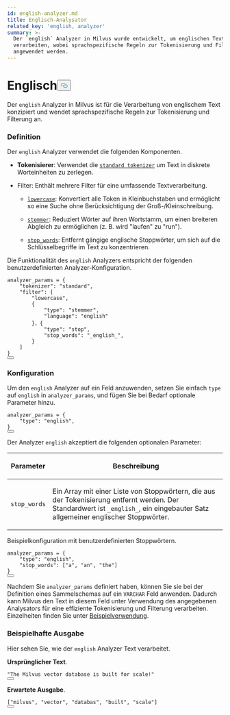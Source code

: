 ```yaml
---
id: english-analyzer.md
title: Englisch-Analysator
related_key: 'english, analyzer'
summary: >-
  Der `english` Analyzer in Milvus wurde entwickelt, um englischen Text zu
  verarbeiten, wobei sprachspezifische Regeln zur Tokenisierung und Filterung
  angewendet werden.
---
```

<h1 id="English​" class="common-anchor-header">Englisch<button data-href="#English​" class="anchor-icon" translate="no">
      <svg translate="no"
        aria-hidden="true"
        focusable="false"
        height="20"
        version="1.1"
        viewBox="0 0 16 16"
        width="16"
      >
        <path
          fill="#0092E4"
          fill-rule="evenodd"
          d="M4 9h1v1H4c-1.5 0-3-1.69-3-3.5S2.55 3 4 3h4c1.45 0 3 1.69 3 3.5 0 1.41-.91 2.72-2 3.25V8.59c.58-.45 1-1.27 1-2.09C10 5.22 8.98 4 8 4H4c-.98 0-2 1.22-2 2.5S3 9 4 9zm9-3h-1v1h1c1 0 2 1.22 2 2.5S13.98 12 13 12H9c-.98 0-2-1.22-2-2.5 0-.83.42-1.64 1-2.09V6.25c-1.09.53-2 1.84-2 3.25C6 11.31 7.55 13 9 13h4c1.45 0 3-1.69 3-3.5S14.5 6 13 6z"
        ></path>
      </svg>
    </button></h1><p>Der <code translate="no">english</code> Analyzer in Milvus ist für die Verarbeitung von englischem Text konzipiert und wendet sprachspezifische Regeln zur Tokenisierung und Filterung an.</p>
<h3 id="Definition​" class="common-anchor-header">Definition</h3><p>Der <code translate="no">english</code> Analyzer verwendet die folgenden Komponenten.</p>
<ul>
<li><p><strong>Tokenisierer</strong>: Verwendet die <a href="/docs/de/standard-tokenizer.md"><code translate="no">standard tokenizer</code></a> um Text in diskrete Worteinheiten zu zerlegen.</p></li>
<li><p>Filter: Enthält mehrere Filter für eine umfassende Textverarbeitung.</p>
<ul>
<li><p><a href="/docs/de/lowercase-filter.md"><code translate="no">lowercase</code></a>: Konvertiert alle Token in Kleinbuchstaben und ermöglicht so eine Suche ohne Berücksichtigung der Groß-/Kleinschreibung.</p></li>
<li><p><a href="/docs/de/stemmer-filter.md"><code translate="no">stemmer</code></a>: Reduziert Wörter auf ihren Wortstamm, um einen breiteren Abgleich zu ermöglichen (z. B. wird "laufen" zu "run").</p></li>
<li><p><a href="/docs/de/stop-filter.md"><code translate="no">stop_words</code></a>: Entfernt gängige englische Stoppwörter, um sich auf die Schlüsselbegriffe im Text zu konzentrieren.</p></li>
</ul></li>
</ul>
<p>Die Funktionalität des <code translate="no">english</code> Analyzers entspricht der folgenden benutzerdefinierten Analyzer-Konfiguration.</p>
<pre><code translate="no" class="language-python">analyzer_params = {​
    <span class="hljs-string">&quot;tokenizer&quot;</span>: <span class="hljs-string">&quot;standard&quot;</span>,​
    <span class="hljs-string">&quot;filter&quot;</span>: [​
        <span class="hljs-string">&quot;lowercase&quot;</span>,​
        {​
            <span class="hljs-string">&quot;type&quot;</span>: <span class="hljs-string">&quot;stemmer&quot;</span>,​
            <span class="hljs-string">&quot;language&quot;</span>: <span class="hljs-string">&quot;english&quot;</span>​
        }，{​
            <span class="hljs-string">&quot;type&quot;</span>: <span class="hljs-string">&quot;stop&quot;</span>,​
            <span class="hljs-string">&quot;stop_words&quot;</span>: <span class="hljs-string">&quot;_english_&quot;</span>,​
        }​
    ]​
}​
<button class="copy-code-btn"></button></code></pre>
<h3 id="Configuration​" class="common-anchor-header">Konfiguration</h3><p>Um den <code translate="no">english</code> Analyzer auf ein Feld anzuwenden, setzen Sie einfach <code translate="no">type</code> auf <code translate="no">english</code> in <code translate="no">analyzer_params</code>, und fügen Sie bei Bedarf optionale Parameter hinzu.</p>
<pre><code translate="no" class="language-python">analyzer_params = {​
    <span class="hljs-string">&quot;type&quot;</span>: <span class="hljs-string">&quot;english&quot;</span>,​
}​
<button class="copy-code-btn"></button></code></pre>
<p>Der Analyzer <code translate="no">english</code> akzeptiert die folgenden optionalen Parameter: </p>
<table data-block-token="YMmUdQtabozHZnxC09QcajU0nvd"><thead><tr><th data-block-token="N1Qfdbd9Vok7mkx0OGpcx49cnUM" colspan="1" rowspan="1"><p data-block-token="PxYUdGyrMoa4x5x3sCpcF7JLn1e">Parameter</p>
</th><th data-block-token="WIQKdcE3coxEirxwmpucXGuin7f" colspan="1" rowspan="1"><p data-block-token="VAHCdZFTkoeSJNxgPmicGnOZnWh">Beschreibung</p>
</th></tr></thead><tbody><tr><td data-block-token="NzThd1pxQoektPxhqrQc7Oxcnhl" colspan="1" rowspan="1"><p data-block-token="SW6SdE2iyohhGaxQIfpcjZfCnBx"><code translate="no">stop_words</code></p>
</td><td data-block-token="KSAbdmKPCowsR7x7UO8c8ngFnnh" colspan="1" rowspan="1"><p data-block-token="F3E1dFjL3oUrl5xWq3ucpVPon7c">Ein Array mit einer Liste von Stoppwörtern, die aus der Tokenisierung entfernt werden. Der Standardwert ist <code translate="no">_english_</code>, ein eingebauter Satz allgemeiner englischer Stoppwörter.</p>
</td></tr></tbody></table>
<p>Beispielkonfiguration mit benutzerdefinierten Stoppwörtern.</p>
<pre><code translate="no" class="language-python">analyzer_params = {​
    <span class="hljs-string">&quot;type&quot;</span>: <span class="hljs-string">&quot;english&quot;</span>,​
    <span class="hljs-string">&quot;stop_words&quot;</span>: [<span class="hljs-string">&quot;a&quot;</span>, <span class="hljs-string">&quot;an&quot;</span>, <span class="hljs-string">&quot;the&quot;</span>]​
}​
<button class="copy-code-btn"></button></code></pre>
<p>Nachdem Sie <code translate="no">analyzer_params</code> definiert haben, können Sie sie bei der Definition eines Sammelschemas auf ein <code translate="no">VARCHAR</code> Feld anwenden. Dadurch kann Milvus den Text in diesem Feld unter Verwendung des angegebenen Analysators für eine effiziente Tokenisierung und Filterung verarbeiten. Einzelheiten finden Sie unter <a href="/docs/de/analyzer-overview.md#Example-use">Beispielverwendung</a>.</p>
<h3 id="Example-output​" class="common-anchor-header">Beispielhafte Ausgabe</h3><p>Hier sehen Sie, wie der <code translate="no">english</code> Analyzer Text verarbeitet.</p>
<p><strong>Ursprünglicher Text</strong>.</p>
<pre><code translate="no" class="language-python"><span class="hljs-string">&quot;The Milvus vector database is built for scale!&quot;</span>​
<button class="copy-code-btn"></button></code></pre>
<p><strong>Erwartete Ausgabe</strong>.</p>
<pre><code translate="no" class="language-python">[<span class="hljs-string">&quot;milvus&quot;</span>, <span class="hljs-string">&quot;vector&quot;</span>, <span class="hljs-string">&quot;databas&quot;</span>, <span class="hljs-string">&quot;built&quot;</span>, <span class="hljs-string">&quot;scale&quot;</span>]​
<button class="copy-code-btn"></button></code></pre>
